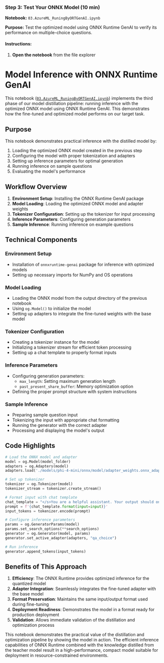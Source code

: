 ### Step 3: Test Your ONNX Model (10 min)

**Notebook:** `03.AzureML_RuningByORTGenAI.ipynb`

**Purpose:** Test the optimized model using ONNX Runtime GenAI to verify its performance on multiple-choice questions.

#### Instructions:

1. **Open the notebook** from the file explorer

# Model Inference with ONNX Runtime GenAI

This notebook ([`03.AzureML_RuningByORTGenAI.ipynb`](03.AzureML_RuningByORTGenAI.ipynb)) implements the third phase of our model distillation pipeline: running inference with the optimized ONNX model using ONNX Runtime GenAI. This demonstrates how the fine-tuned and optimized model performs on our target task.

## Purpose

This notebook demonstrates practical inference with the distilled model by:
1. Loading the optimized ONNX model created in the previous step
2. Configuring the model with proper tokenization and adapters
3. Setting up inference parameters for optimal generation
4. Running inference on sample questions
5. Evaluating the model's performance

## Workflow Overview

1. **Environment Setup**: Installing the ONNX Runtime GenAI package
2. **Model Loading**: Loading the optimized ONNX model and adapter weights
3. **Tokenizer Configuration**: Setting up the tokenizer for input processing
4. **Inference Parameters**: Configuring generation parameters
5. **Sample Inference**: Running inference on example questions

## Technical Components

### Environment Setup
- Installation of `onnxruntime-genai` package for inference with optimized models
- Setting up necessary imports for NumPy and OS operations

### Model Loading
- Loading the ONNX model from the output directory of the previous notebook
- Using `og.Model()` to initialize the model
- Setting up adapters to integrate the fine-tuned weights with the base model

### Tokenizer Configuration
- Creating a tokenizer instance for the model
- Initializing a tokenizer stream for efficient token processing
- Setting up a chat template to properly format inputs

### Inference Parameters
- Configuring generation parameters:
  - `max_length`: Setting maximum generation length
  - `past_present_share_buffer`: Memory optimization option
- Defining the proper prompt structure with system instructions

### Sample Inference
- Preparing sample question input
- Tokenizing the input with appropriate chat formatting
- Running the generator with the correct adapter
- Processing and displaying the model's output

## Code Highlights

```python
# Load the ONNX model and adapter
model = og.Model(model_folder)
adapters = og.Adapters(model)
adapters.load('./models/phi-4-mini/onnx/model/adapter_weights.onnx_adapter', "qa_choice")

# Set up tokenizer
tokenizer = og.Tokenizer(model)
tokenizer_stream = tokenizer.create_stream()

# Format input with chat template
chat_template = "</s>You are a helpful assistant. Your output should only be one of the five choices: 'A', 'B', 'C', 'D', or 'E'.<|end|><|user|>{input}<|end|><|assistant|>"
prompt = f'{chat_template.format(input=input)}'
input_tokens = tokenizer.encode(prompt)

# Configure inference parameters
params = og.GeneratorParams(model)
params.set_search_options(**search_options)
generator = og.Generator(model, params)
generator.set_active_adapter(adapters, "qa_choice")

# Run inference
generator.append_tokens(input_tokens)
```

## Benefits of This Approach

1. **Efficiency**: The ONNX Runtime provides optimized inference for the quantized model
2. **Adapter Integration**: Seamlessly integrates the fine-tuned adapter with the base model
3. **Format Preservation**: Maintains the same input/output format used during fine-tuning
4. **Deployment Readiness**: Demonstrates the model in a format ready for production deployment
5. **Validation**: Allows immediate validation of the distillation and optimization process

This notebook demonstrates the practical value of the distillation and optimization pipeline by showing the model in action. The efficient inference capabilities of ONNX Runtime combined with the knowledge distilled from the teacher model result in a high-performance, compact model suitable for deployment in resource-constrained environments.

